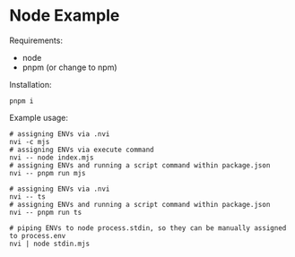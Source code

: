 # Node Example

Requirements:
- node
- pnpm (or change to npm)

Installation:
```DOSINI
pnpm i
```

Example usage:
```DOSINI
# assigning ENVs via .nvi
nvi -c mjs
# assigning ENVs via execute command
nvi -- node index.mjs
# assigning ENVs and running a script command within package.json
nvi -- pnpm run mjs

# assigning ENVs via .nvi
nvi -- ts
# assigning ENVs and running a script command within package.json
nvi -- pnpm run ts

# piping ENVs to node process.stdin, so they can be manually assigned to process.env
nvi | node stdin.mjs
```
